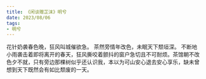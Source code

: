 ```yaml
---
title: 《闲谈赠芷沫》明兮
date: 2023/08/06
tags:
- 明兮
---
```

花针奶袭春色晚，狂风叫城催欲急。
茶然旁情年改色，未眠天下颓垣深。
不断地小雨袭击着即将离开的春天，狂风撕咬着颤抖的窗户急切且不可耐烦。茶馆朝不改色夕不就，只有旁边那棵树似乎还认识我，本以为可山安心退去安心享乐，缺未曾想到天下既然会有如比颓废的一天。
